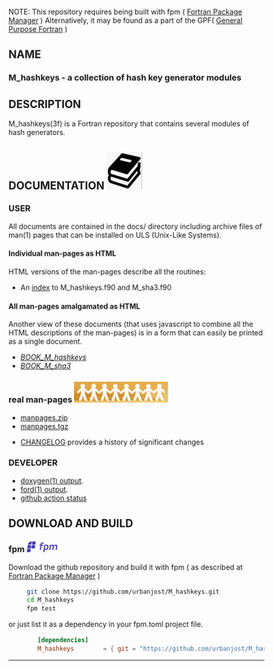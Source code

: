 <!--
![sample](docs/images/snap2b.gif)
-->

NOTE: This repository requires being built with fpm ( [Fortran Package Manager](https://github.com/fortran-lang/fpm) )
      Alternatively, it may be found as a part of the GPF( [General Purpose Fortran](https://github.com/urbanjost/general-purpose-fortran) )

## NAME

### M_hashkeys - a collection of hash key generator modules

## DESCRIPTION

   M_hashkeys(3f) is a Fortran repository that contains several modules 
   of hash generators.

## DOCUMENTATION   ![docs](docs/images/docs.gif)
### USER

All documents are contained in the docs/ directory including
archive files of man(1) pages that can be installed on ULS
(Unix-Like Systems).

#### Individual man-pages as HTML

   HTML versions of the man-pages describe all the routines:
   - An [index](https://urbanjost.github.io/M_hashkeys/man3.html) to M_hashkeys.f90 and M_sha3.f90 

#### All man-pages amalgamated as HTML

   Another view of these documents (that uses javascript to combine all
   the HTML descriptions of the man-pages) is in a form that can easily be printed as a single document.
   - [*BOOK_M_hashkeys*](https://urbanjost.github.io/M_hashkeys/BOOK_M_hashkeys.html) 
   - [*BOOK_M_sha3*](https://urbanjost.github.io/M_hashkeys/BOOK_M_sha3.html) 

### real man-pages ![gmake](docs/images/manpages.gif)

   + [manpages.zip](https://urbanjost.github.io/M_hashkeys/manpages.zip)
   + [manpages.tgz](https://urbanjost.github.io/M_hashkeys/manpages.tgz)

   - [CHANGELOG](docs/CHANGELOG.md) provides a history of significant changes
### DEVELOPER 

   - [doxygen(1) output](https://urbanjost.github.io/M_hashkeys/doxygen_out/html/index.html).
   - [ford(1) output](https://urbanjost.github.io/M_hashkeys/fpm-ford/index.html).
   - [github action status](docs/STATUS.md) 

## DOWNLOAD AND BUILD

<!--
### gmake ![gmake](docs/images/gnu.gif)

   ```bash
       git clone https://github.com/urbanjost/M_hashkeys.git
       cd M_hashkeys/src
       # change Makefile if not using one of the listed compilers
       make clean; make gfortran    # for gfortran
       make clean; make ifort       # for ifort
       make clean; make nvfortran   # for nvfortran
   ```
   This will compile the M_hashkeys module and example programs.
-->

### fpm ![fpm](docs/images/fpm_logo.gif)

   Download the github repository and build it with
   fpm ( as described at [Fortran Package Manager](https://github.com/fortran-lang/fpm) )

   ```bash
        git clone https://github.com/urbanjost/M_hashkeys.git
        cd M_hashkeys
        fpm test
   ```

   or just list it as a dependency in your fpm.toml project file.

```toml
        [dependencies]
        M_hashkeys        = { git = "https://github.com/urbanjost/M_hashkeys.git" }
```

---
